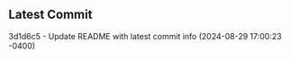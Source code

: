 
## Latest Commit
3d1d6c5 - Update README with latest commit info (2024-08-29 17:00:23 -0400) <Yunxi-Zhou>
